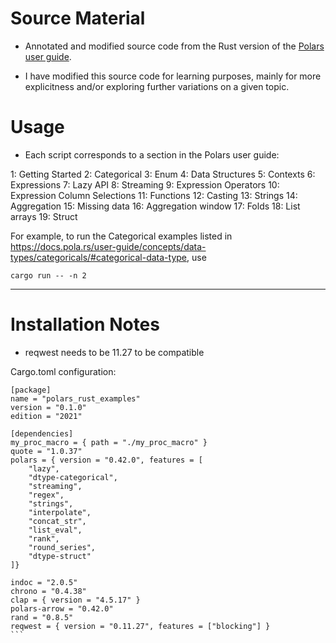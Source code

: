

# Source Material

* Annotated and modified source code from the Rust version of the [Polars user guide](https://docs.pola.rs/).

* I have modified this source code for learning purposes, mainly for more explicitness and/or exploring further variations on a given topic.


# Usage

* Each script corresponds to a section in the Polars user guide:

1: Getting Started
2: Categorical
3: Enum
4: Data Structures
5: Contexts
6: Expressions
7: Lazy API
8: Streaming
9: Expression Operators
10: Expression Column Selections
11: Functions
12: Casting
13: Strings
14: Aggregation 
15: Missing data
16: Aggregation window
17: Folds
18: List arrays
19: Struct


For example, to run the Categorical examples listed in https://docs.pola.rs/user-guide/concepts/data-types/categoricals/#categorical-data-type, use 

```
cargo run -- -n 2
```

---

# Installation Notes

* reqwest needs to be 11.27 to be compatible


Cargo.toml configuration:

````
[package]
name = "polars_rust_examples"
version = "0.1.0"
edition = "2021"

[dependencies]
my_proc_macro = { path = "./my_proc_macro" }
quote = "1.0.37"
polars = { version = "0.42.0", features = [
	"lazy",
	"dtype-categorical",
	"streaming",
	"regex",
	"strings",
	"interpolate",
	"concat_str",
	"list_eval",
	"rank",
	"round_series",
	"dtype-struct"
]}

indoc = "2.0.5"
chrono = "0.4.38"
clap = { version = "4.5.17" }
polars-arrow = "0.42.0"
rand = "0.8.5"
reqwest = { version = "0.11.27", features = ["blocking"] }
```
